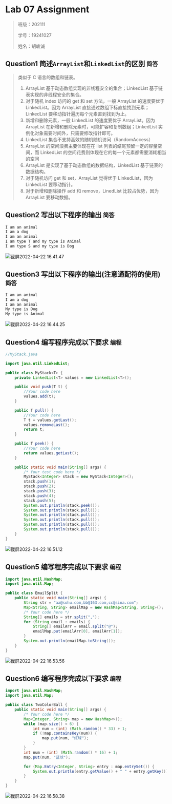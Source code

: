 # Lab 07 Assignment

> 班级：202111
>
> 学号：19241027
>
> 姓名：胡峻诚

## Question1 简述`ArrayList`和`LinkedList`的区别 `简答`

> 类似于 C 语言的数组和链表。
>
> 1. ArrayList 基于动态数组实现的非线程安全的集合；LinkedList 基于链表实现的非线程安全的集合。
> 2. 对于随机 index 访问的 get 和 set 方法，一般 ArrayList 的速度要优于 LinkedList。因为 ArrayList 直接通过数组下标直接找到元素；LinkedList 要移动指针遍历每个元素直到找到为止。
> 3. 新增和删除元素，一般 LinkedList 的速度要优于 ArrayList。因为 ArrayList 在新增和删除元素时，可能扩容和复制数组；LinkedList 实例化对象需要时间外，只需要修改指针即可。
> 4. LinkedList 集合不支持高效的随机随机访问（RandomAccess）
> 5. ArrayList 的空间浪费主要体现在在 list 列表的结尾预留一定的容量空间，而 LinkedList 的空间花费则体现在它的每一个元素都需要消耗相当的空间
> 6. ArrayList 是实现了基于动态数组的数据结构，LinkedList 基于链表的数据结构。
> 7. 对于随机访问 get 和 set，ArrayList 觉得优于 LinkedList，因为 LinkedList 要移动指针。
> 8. 对于新增和删除操作 add 和 remove，LinedList 比较占优势，因为 ArrayList 要移动数据。

## Question2 写出以下程序的输出 `简答`

```java
I am an animal
I am a dog
I am an animal
I am type T and my type is Animal
I am type S and my type is Dog
```

![截屏2022-04-22 16.41.47](https://cdn.jsdelivr.net/gh/hjc-owo/hjc-owo.github.io/img/202204221642270.png)

## Question3 写出以下程序的输出(注意通配符的使用) `简答`

```java
I am an animal
I am a dog
I am an animal
My type is Dog
My type is Animal
```

![截屏2022-04-22 16.44.25](https://cdn.jsdelivr.net/gh/hjc-owo/hjc-owo.github.io/img/202204221645391.png)

## Question4 编写程序完成以下要求 `编程`

```java
//MyStack.java

import java.util.LinkedList;

public class MyStack<T> {
    private LinkedList<T> values = new LinkedList<T>();

    public void push(T t) {
        //Your code here
        values.add(t);
    }

    public T pull() {
        //Your code here
        T t = values.getLast();
        values.removeLast();
        return t;
    }

    public T peek() {
        //Your code here
        return values.getLast();
    }

    public static void main(String[] args) {
        /* Your test code here */
        MyStack<Integer> stack = new MyStack<Integer>();
        stack.push(1);
        stack.push(2);
        stack.push(3);
        stack.push(4);
        stack.push(5);
        System.out.println(stack.peek());
        System.out.println(stack.pull());
        System.out.println(stack.pull());
        System.out.println(stack.pull());
        System.out.println(stack.pull());
        System.out.println(stack.pull());
    }
}
```

![截屏2022-04-22 16.51.12](https://cdn.jsdelivr.net/gh/hjc-owo/hjc-owo.github.io/img/202204221651450.png)

## Question5 编写程序完成以下要求 `编程`

```java
import java.util.HashMap;
import java.util.Map;

public class EmailSplit {
    public static void main(String[] args) {
        String str = "aa@sohu.com,bb@163.com,cc@sina.com";
        Map<String, String> emailMap = new HashMap<String, String>();
        /* Your code here */
        String[] emails = str.split(",");
        for (String email : emails) {
            String[] emailArr = email.split("@");
            emailMap.put(emailArr[0], emailArr[1]);
        }
        System.out.println(emailMap.toString());
    }
}
```

![截屏2022-04-22 16.53.56](https://cdn.jsdelivr.net/gh/hjc-owo/hjc-owo.github.io/img/202204221654375.png)

## Question6 编写程序完成以下要求 `编程`

```java
import java.util.HashMap;
import java.util.Map;

public class TwoColorBall {
    public static void main(String[] args) {
        /* Your code here */
        Map<Integer, String> map = new HashMap<>();
        while (map.size() < 6) {
            int num = (int) (Math.random() * 33) + 1;
            if (!map.containsKey(num)) {
                map.put(num, "红球");
            }
        }
        int num = (int) (Math.random() * 16) + 1;
        map.put(num, "蓝球");

        for (Map.Entry<Integer, String> entry : map.entrySet()) {
            System.out.println(entry.getValue() + " " + entry.getKey());
        }
    }
}
```

![截屏2022-04-22 16.58.38](https://cdn.jsdelivr.net/gh/hjc-owo/hjc-owo.github.io/img/202204221658882.png)
